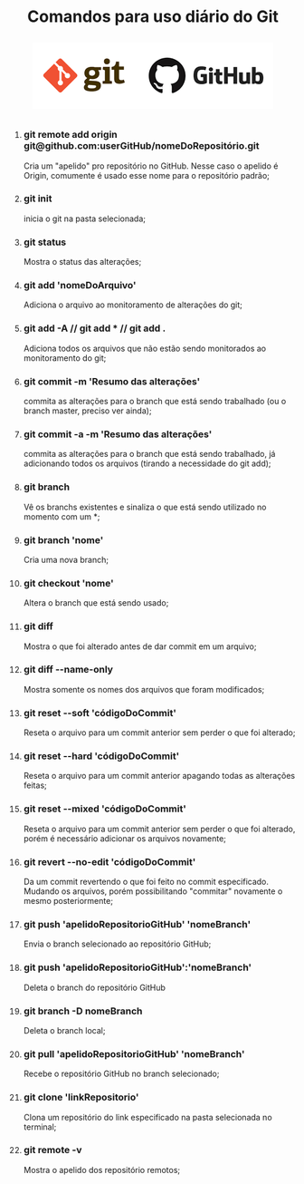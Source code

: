 <h1 align="center">Comandos para uso diário do Git <p><img src="./imgs/logo2.png"/></p></h1>

<ol>
    <li><h3>git remote add origin git@github.com:userGitHub/nomeDoRepositório.git</h3></li> 
    Cria um "apelido" pro repositório no GitHub. Nesse caso o apelido é Origin, comumente é usado esse nome para o repositório padrão;
    <li><h3>git init</h3></li> 
    inicia o git na pasta selecionada;
    <li><h3>git status</h3></li> 
    Mostra o status das alterações;
    <li><h3>git add 'nomeDoArquivo'</h3></li>     
    Adiciona o arquivo ao monitoramento de alterações do git;
    <li><h3>git add -A // git add * // git add .</h3></li>     
    Adiciona todos os arquivos que não estão sendo monitorados ao monitoramento do git;
    <li><h3>git commit -m 'Resumo das alterações'</h3></li>     
    commita as alterações para o branch que está sendo trabalhado (ou o branch master, preciso ver ainda);
    <li><h3>git commit -a -m 'Resumo das alterações'</h3></li>     
    commita as alterações para o branch que está sendo trabalhado, já adicionando todos os arquivos (tirando a necessidade do git add);
    <li><h3>git branch</h3></li> 
    Vê os branchs existentes e sinaliza o que está sendo utilizado no momento com um *;
    <li><h3>git branch 'nome'</32></li> 
    Cria uma nova branch;
    <li><h3>git checkout 'nome'</h3></li> 
    Altera o branch que está sendo usado;
    <li><h3>git diff</h3></li> 
    Mostra o que foi alterado antes de dar commit em um arquivo;
    <li><h3>git diff --name-only</h3></li> 
    Mostra somente os nomes dos arquivos que foram modificados;
    <li><h3>git reset --soft 'códigoDoCommit'</h3></li> 
    Reseta o arquivo para um commit anterior sem perder o que foi alterado;
    <li><h3>git reset --hard 'códigoDoCommit'</h3></li> 
    Reseta o arquivo para um commit anterior apagando todas as alterações feitas;
    <li><h3>git reset --mixed 'códigoDoCommit'</h3></li>
    Reseta o arquivo para um commit anterior sem perder o que foi alterado, porém é necessário adicionar os arquivos novamente;
    <li><h3>git revert --no-edit 'códigoDoCommit'</h3></li> 
    Da um commit revertendo o que foi feito no commit especificado. Mudando os arquivos, porém possibilitando "commitar" novamente o mesmo posteriormente;
    <li><h3>git push 'apelidoRepositorioGitHub' 'nomeBranch'</h3></li> 
    Envia o branch selecionado ao repositório GitHub;
    <li><h3>git push 'apelidoRepositorioGitHub':'nomeBranch'</h3></li> 
    Deleta o branch do repositório GitHub
    <li><h3>git branch -D nomeBranch</h3></li> 
    Deleta o branch local;
    <li><h3>git pull 'apelidoRepositorioGitHub' 'nomeBranch'</h3></li> 
    Recebe o repositório GitHub no branch selecionado;
    <li><h3>git clone 'linkRepositorio'</h3></li> 
    Clona um repositório do link especificado na pasta selecionada no terminal;
    <li><h3>git remote -v</li></h3>
    Mostra o apelido dos repositório remotos;
</ol>

